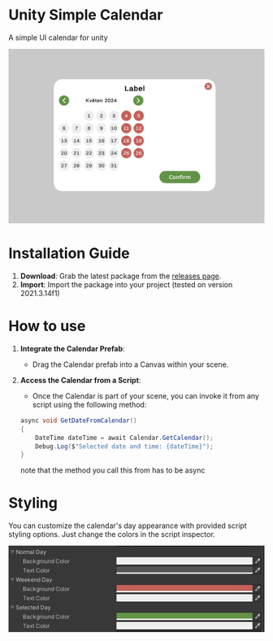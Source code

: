 # Unity Simple Calendar
A simple UI calendar for unity

![Calendar](img/Screenshot.png)

# Installation Guide

1. **Download**: Grab the latest package from the [releases page](https://github.com/yourusername/yourrepository/releases).
2. **Import**: Import the package into your project (tested on version 2021.3.14f1)

# How to use
1. **Integrate the Calendar Prefab**:
   - Drag the Calendar prefab into a Canvas within your scene.

2. **Access the Calendar from a Script**:
   - Once the Calendar is part of your scene, you can invoke it from any script using the following method:
   ```csharp
   async void GetDateFromCalendar()
   {
       DateTime dateTime = await Calendar.GetCalendar();
       Debug.Log($"Selected date and time: {dateTime}");
   }
   ```
   note that the method you call this from has to be async
   
# Styling
You can customize the calendar's day appearance with provided script styling options.
Just change the colors in the script inspector.

![Styles](img/Styles.png)



